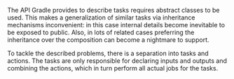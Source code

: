 The API Gradle provides to describe tasks requires abstract classes to be used.
This makes a generalization of similar tasks via inheritance mechanisms inconvenient:
in this case internal details become inevitable to be exposed to public.
Also, in lots of related cases preferring the inheritance over the composition 
can become a nightmare to support.

To tackle the described problems, there is a separation into tasks and actions.
The tasks are only responsible for declaring inputs and outputs and combining the actions,
which in turn perform all actual jobs for the tasks.
